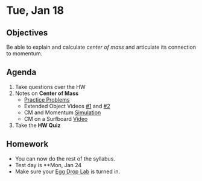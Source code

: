 Tue, Jan 18
=========    
  
Objectives  
------------  
Be able to explain and calculate *center of mass* and articulate its connection to momentum.
 
Agenda    
---------    
1. Take questions over the HW  
2. Notes on **Center of Mass**  
	- [Practice Problems](https://avon.schoology.com/page/5527381430)
	- Extended Object Videos [#1](https://youtu.be/_DzgPB9646k) and [#2](https://youtu.be/DY3LYQv22qY)  
	- CM and Momentum [Simulation](https://phet.colorado.edu/sims/html/collision-lab/latest/collision-lab_all.html)  
	- CM on a Surfboard [Video](https://youtu.be/QsGMKv8Lrew)  
3. Take the **HW Quiz**



Homework  
-------------    
- You can now do the rest of the syllabus.
- Test day is **Mon, Jan 24
- Make sure your [Egg Drop Lab](https://avon.schoology.com/assignment/5527380921/) is turned in.

[pasmt]: https://avon.schoology.com/course/5138386920/materials/gp/5527196152
[ptop]: https://avon.schoology.com/course/5138386920/materials/gp/5527196115
[pvid]: https://avon.schoology.com/course/5138386920/materials/gp/5527196182

[intro-vid]: 1
[25]: https://youtu.be/VwkVWOtUwVA?t=1191
[wksht]: https://avon.schoology.com/page/5527381416
[2D-vid]:  1
<!--stackedit_data:
eyJoaXN0b3J5IjpbNzIxNTAyNzk0LDE4MzkxNDI5MzAsMTk4OD
czMjY1MywtNjY2OTYyODIwLDExNzEwMTkxNzUsLTkzNTUyNDMw
OCwtMTk4NzM1MzY1LC0xMzA3MzA3NDIsLTE2MzEyNjY0MywtMj
A3NjU4Njc0MywxMTg0NjU1MDY5LDE1Nzc5ODk4MzUsLTkyMjk1
ODI3OCwxNDk3ODgzNDgwLDg5OTI5MTcwNywtMTEyODU0OTgwNS
wzNjY5MzMxMjMsLTMxNDM2ODIxMiwtNzkwMjYxNzA5LDE0NDk0
NTIxODJdfQ==
-->